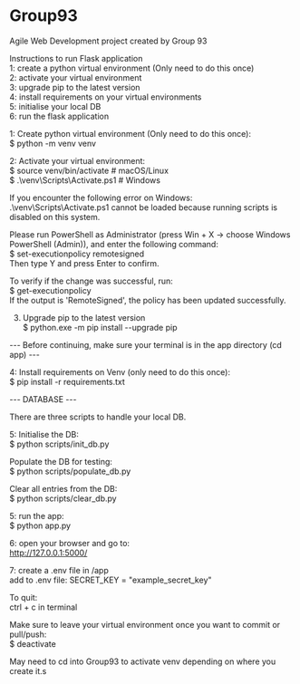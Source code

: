 # Group93  
Agile Web Development project created by Group 93  

Instructions to run Flask application  
1: create a python virtual environment (Only need to do this once)  
2: activate your virtual environment  
3: upgrade pip to the latest version  
4: install requirements on your virtual environments  
5: initialise your local DB  
6: run the flask application  



1: Create python virtual environment (Only need to do this once):  
$ python -m venv venv  

2: Activate your virtual environment:  
$ source venv/bin/activate # macOS/Linux  
$ .\venv\Scripts\Activate.ps1 # Windows  

If you encounter the following error on Windows:  
.\venv\Scripts\Activate.ps1 cannot be loaded because running scripts is disabled on this system.  

Please run PowerShell as Administrator (press Win + X → choose Windows PowerShell (Admin)), and enter the following command:  
$ set-executionpolicy remotesigned  
Then type Y and press Enter to confirm.  

To verify if the change was successful, run:  
$ get-executionpolicy  
If the output is 'RemoteSigned', the policy has been updated successfully.  

3. Upgrade pip to the latest version  
$ python.exe -m pip install --upgrade pip  

--- Before continuing, make sure your terminal is in the app directory (cd app) ---  

4: Install requirements on Venv (only need to do this once):  
$ pip install -r requirements.txt  

--- DATABASE ---  

There are three scripts to handle your local DB.  

5: Initialise the DB:  
$ python scripts/init_db.py  

Populate the DB for testing:  
$ python scripts/populate_db.py  

Clear all entries from the DB:  
$ python scripts/clear_db.py  

5: run the app:  
$ python app.py  

6: open your browser and go to:  
http://127.0.0.1:5000/  

7: create a .env file in /app    
add to .env file: SECRET_KEY = "example_secret_key"  

To quit:  
ctrl + c in terminal  

Make sure to leave your virtual environment once you want to commit or pull/push:  
$ deactivate  

May need to cd into Group93 to activate venv depending on where you create it.s  
